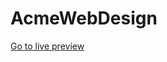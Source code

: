 # AcmeWebDesign
<a href="https://AdityaPopli.github.io/AcmeWebDesign" target="_blank">Go to live preview</a>
